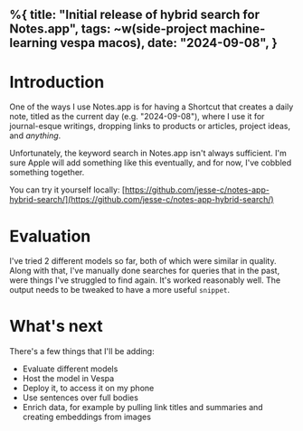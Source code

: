 %{
    title: "Initial release of hybrid search for Notes.app",
    tags: ~w(side-project machine-learning vespa macos),
    date: "2024-09-08",
}
---
# Introduction

One of the ways I use Notes.app is for having a Shortcut that creates a daily note, titled as the current day (e.g. "2024-09-08"), where I use it for journal-esque writings, dropping links to products or articles, project ideas, and _anything_.

Unfortunately, the keyword search in Notes.app isn't always sufficient. I'm sure Apple will add something like this eventually, and for now, I've cobbled something together.

You can try it yourself locally: [https://github.com/jesse-c/notes-app-hybrid-search/](https://github.com/jesse-c/notes-app-hybrid-search/)

# Evaluation

I've tried 2 different models so far, both of which were similar in quality. Along with that, I've manually done searches for queries that in the past, were things I've struggled to find again. It's worked reasonably well. The output needs to be tweaked to have a more useful `snippet`.

# What's next

There's a few things that I'll be adding:

- Evaluate different models
- Host the model in Vespa
- Deploy it, to access it on my phone
- Use sentences over full bodies
- Enrich data, for example by pulling link titles and summaries and creating embeddings from images
